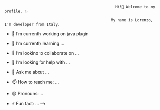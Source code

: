                                                      Hi!👋 Welcome to my profile. ✨

                                                    My name is Lorenzo, I'm developer from Italy.

- 🔭 I’m currently working on java plugin

- 🌱 I’m currently learning ...
- 👯 I’m looking to collaborate on ...
- 🤔 I’m looking for help with ...
- 💬 Ask me about ...
- 📫 How to reach me: ...
- 😄 Pronouns: ...
- ⚡ Fun fact: ...
-->
